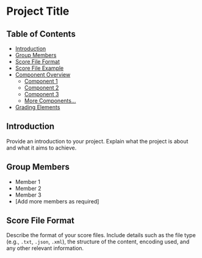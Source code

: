 # Project Title

## Table of Contents
- [Introduction](#introduction)
- [Group Members](#group-members)
- [Score File Format](#score-file-format)
- [Score File Example](#score-file-example)
- [Component Overview](#component-overview)
  - [Component 1](#component-1)
  - [Component 2](#component-2)
  - [Component 3](#component-3)
  - [More Components...](#more-components)
- [Grading Elements](#grading-elements)

## Introduction
Provide an introduction to your project. Explain what the project is about and what it aims to achieve.

## Group Members
- Member 1
- Member 2
- Member 3
- [Add more members as required]

## Score File Format
Describe the format of your score files. Include details such as the file type (e.g., `.txt`, `.json`, `.xml`), the structure of the content, encoding used, and any other relevant information.
